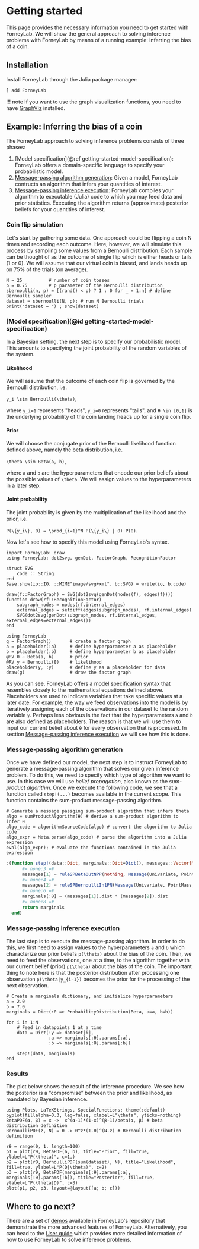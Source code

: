 # Getting started
This page provides the necessary information you need to get started with ForneyLab. We will show the general approach to solving inference problems with ForneyLab by means of a running example: inferring the bias of a coin.

## Installation
Install ForneyLab through the Julia package manager:
```julia
] add ForneyLab
```
!!! note
    If you want to use the graph visualization functions, you need to have [GraphViz](http://www.graphviz.org/) installed.

## Example: Inferring the bias of a coin
The ForneyLab approach to solving inference problems consists of three phases:

1. [Model specification](@ref getting-started-model-specification): ForneyLab offers a domain-specific language to specify your probabilistic model.
2. [Message-passing algorithm generation](@ref): Given a model, ForneyLab contructs an algorithm that infers your quantities of interest.
3. [Message-passing inference execution](@ref): ForneyLab compiles your algorithm to executable (Julia) code to which you may feed data and prior statistics. Executing the algorithm returns (approximate) posterior beliefs for your quantities of inferest.

### Coin flip simulation
Let's start by gathering some data. One approach could be flipping a coin N times and recording each outcome. Here, however, we will simulate this process by sampling some values from a Bernoulli distribution. Each sample can be thought of as the outcome of single flip which is either heads or tails (1 or 0). We will assume that our virtual coin is biased, and lands heads up on 75% of the trials (on average).

```@example 2
N = 25          # number of coin tosses
p = 0.75        # p parameter of the Bernoulli distribution
sbernoulli(n, p) = [(rand() < p) ? 1 : 0 for _ = 1:n] # define Bernoulli sampler
dataset = sbernoulli(N, p); # run N Bernoulli trials
print("dataset = ") ; show(dataset)
```

### [Model specification](@id getting-started-model-specification)
In a Bayesian setting, the next step is to specify our probabilistic model. This amounts to specifying the joint probability of the random variables of the system.

#### Likelihood
We will assume that the outcome of each coin flip is governed by the Bernoulli distribution, i.e.

``y_i \sim Bernoulli(\theta)``,

where ``y_i=1`` represents "heads", ``y_i=0`` represents "tails", and ``θ \in [0,1]`` is the underlying probability of the coin landing heads up for a single coin flip.

#### Prior
We will choose the conjugate prior of the Bernoulli likelihood function defined above, namely the beta distribution, i.e.

``\theta \sim Beta(a, b)``,

where ``a`` and ``b`` are the hyperparameters that encode our prior beliefs about the possible values of ``\theta``. We will assign values to the hyperparameters in a later step.   

#### Joint probability
The joint probability is given by the multiplication of the likelihood and the prior, i.e.

``P(\{y_i\}, θ) = \prod_{i=1}^N P(\{y_i\} | θ) P(θ)``.

Now let's see how to specify this model using ForneyLab's syntax.

```@setup 2
import ForneyLab: draw
using ForneyLab: dot2svg, genDot, FactorGraph, RecognitionFactor

struct SVG
    code :: String
end
Base.show(io::IO, ::MIME"image/svg+xml", b::SVG) = write(io, b.code)

draw(f::FactorGraph) = SVG(dot2svg(genDot(nodes(f), edges(f))))
function draw(rf::RecognitionFactor)
    subgraph_nodes = nodes(rf.internal_edges)
    external_edges = setdiff(edges(subgraph_nodes), rf.internal_edges)
    SVG(dot2svg(genDot(subgraph_nodes, rf.internal_edges, external_edges=external_edges)))
end
```

```@example 2
using ForneyLab
g = FactorGraph()       # create a factor graph
a = placeholder(:a)     # define hyperparameter a as placeholder
b = placeholder(:b)     # define hyperparameter b as placeholder
@RV θ ~ Beta(a, b)      # prior
@RV y ~ Bernoulli(θ)    # likelihood
placeholder(y, :y)      # define y as a placeholder for data
draw(g)                 # draw the factor graph
```
As you can see, ForneyLab offers a model specification syntax that resembles closely to the mathematical equations defined above. Placeholders are used to indicate variables that take specific values at a later date. For example, the way we feed observations into the model is by iteratively assigning each of the observations in our dataset to the random variable `y`. Perhaps less obvious is the fact that the hyperparameters `a` and `b` are also defined as placeholders. The reason is that we will use them to input our current belief about `θ` for every observation that is processed. In section [Message-passing inference execution](@ref) we will see how this is done.

### Message-passing algorithm generation
Once we have defined our model, the next step is to instruct ForneyLab to generate a message-passing algorithm that solves our given inference problem. To do this, we need to specify which type of algorithm we want to use. In this case we will use *belief propagation*, also known as the *sum-product algorithm*. Once we execute the following code, we see that a function called `step!(...)` becomes available in the current scope. This function contains the sum-product message-passing algorithm.
```@example 2
# Generate a message passging sum-product algorithm that infers theta
algo = sumProductAlgorithm(θ) # derive a sum-product algorithm to infer θ
algo_code = algorithmSourceCode(algo) # convert the algorithm to Julia code
algo_expr = Meta.parse(algo_code) # parse the algorithm into a Julia expression
eval(algo_expr); # evaluate the functions contained in the Julia expression
```

```julia
:(function step!(data::Dict, marginals::Dict=Dict(), messages::Vector{Message}=Array{Message}(undef, 2))
      #= none:3 =#
      messages[1] = ruleSPBetaOutNPP(nothing, Message(Univariate, PointMass, m=data[:a]), Message(Univariate, PointMass, m=data[:b]))
      #= none:4 =#
      messages[2] = ruleSPBernoulliIn1PN(Message(Univariate, PointMass, m=data[:y]), nothing)
      #= none:6 =#
      marginals[:θ] = (messages[1]).dist * (messages[2]).dist
      #= none:8 =#
      return marginals
  end)
```

### Message-passing inference execution
The last step is to execute the message-passing algorithm. In order to do this, we first need to assign values to the hyperparameters ``a`` and ``b`` which characterize our prior beliefs ``p(\theta)`` about the bias of the coin. Then, we need to feed the observations, one at a time, to the algorithm together with our current belief (prior) ``p(\theta)`` about the bias of the coin. The important thing to note here is that the posterior distribution after processing one observation ``p(\theta|y_{i-1})`` becomes the prior for the processing of the next observation.

```@example 2
# Create a marginals dictionary, and initialize hyperparameters
a = 2.0
b = 7.0
marginals = Dict(:θ => ProbabilityDistribution(Beta, a=a, b=b))

for i in 1:N
    # Feed in datapoints 1 at a time
    data = Dict(:y => dataset[i],
                :a => marginals[:θ].params[:a],
                :b => marginals[:θ].params[:b])

    step!(data, marginals)
end
```

### Results
The plot below shows the result of the inference procedure. We see how the
posterior is a “compromise” between the prior and likelihood, as mandated by Bayesian inference.
```@example 2
using Plots, LaTeXStrings, SpecialFunctions; theme(:default)
pyplot(fillalpha=0.3, leg=false, xlabel=L"\theta", yticks=nothing)
BetaPDF(α, β) = x ->  x^(α-1)*(1-x)^(β-1)/beta(α, β) # beta distribution definition
BernoulliPDF(z, N) = θ -> θ^z*(1-θ)^(N-z) # Bernoulli distribution definition

rθ = range(0, 1, length=100)
p1 = plot(rθ, BetaPDF(a, b), title="Prior", fill=true, ylabel=L"P(\theta)", c=1,)
p2 = plot(rθ, BernoulliPDF(sum(dataset), N), title="Likelihood", fill=true, ylabel=L"P(D|\theta)", c=2)
p3 = plot(rθ, BetaPDF(marginals[:θ].params[:a], marginals[:θ].params[:b]), title="Posterior", fill=true, ylabel=L"P(\theta|D)", c=3)
plot(p1, p2, p3, layout=@layout([a; b; c]))
```

## Where to go next?
There are a set of [demos](https://github.com/biaslab/ForneyLab.jl/tree/master/demo) available in ForneyLab's repository that demonstrate the more advanced features of ForneyLab. Alternatively, you can head to the [User guide](@ref) which provides more detailed information of how to use ForneyLab to solve inference problems.
